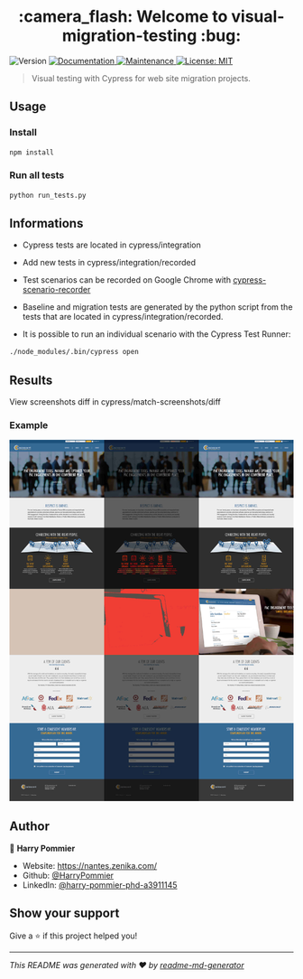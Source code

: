 <h1 align="center">:camera_flash: Welcome to visual-migration-testing :bug:</h1>
<p>
  <img alt="Version" src="https://img.shields.io/badge/version-1.0.0-blue.svg?cacheSeconds=2592000" />
  <a href="https://github.com/kefranabg/readme-md-generator#readme" target="_blank">
    <img alt="Documentation" src="https://img.shields.io/badge/documentation-yes-brightgreen.svg" />
  </a>
  <a href="https://github.com/kefranabg/readme-md-generator/graphs/commit-activity" target="_blank">
    <img alt="Maintenance" src="https://img.shields.io/badge/Maintained%3F-yes-green.svg" />
  </a>
  <a href="#" target="_blank">
    <img alt="License: MIT" src="https://img.shields.io/github/license/HarryPommier/proust-generator" />
  </a>
</p>

> Visual testing with Cypress for web site migration projects.

## Usage

### Install
```sh
npm install
```

### Run all tests
```sh
python run_tests.py
```

## Informations
* Cypress tests are located in cypress/integration

* Add new tests in cypress/integration/recorded

* Test scenarios can be recorded on Google Chrome with [cypress-scenario-recorder](https://chrome.google.com/webstore/detail/cypress-scenario-recorder/fmpgoobcionmfneadjapdabmjfkmfekb)

* Baseline and migration tests are generated by the python script from the tests that are located in cypress/integration/recorded.

* It is possible to run an individual scenario with the Cypress Test Runner:
```sh
./node_modules/.bin/cypress open
```

## Results

View screenshots diff in cypress/match-screenshots/diff

### Example
![](/im/example.jpg)




## Author

👤 **Harry Pommier**

* Website: https://nantes.zenika.com/
* Github: [@HarryPommier](https://github.com/HarryPommier)
* LinkedIn: [@harry-pommier-phd-a3911145](https://linkedin.com/in/harry-pommier-phd-a3911145)


## Show your support

Give a ⭐️ if this project helped you!

***
_This README was generated with ❤️ by [readme-md-generator](https://github.com/kefranabg/readme-md-generator)_
